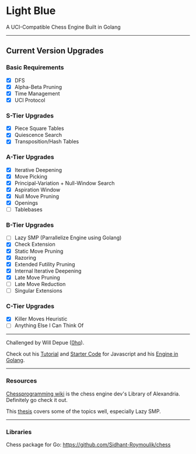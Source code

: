 # Light Blue
A UCI-Compatible Chess Engine Built in Golang

---

## Current Version Upgrades

### Basic Requirements

 - [x] DFS
 - [x] Alpha-Beta Pruning
 - [x] Time Management
 - [x] UCI Protocol

### S-Tier Upgrades

 - [x] Piece Square Tables
 - [x] Quiescence Search
 - [x] Transposition/Hash Tables

### A-Tier Upgrades

 - [x] Iterative Deepening
 - [x] Move Picking
 - [x] Principal-Variation + Null-Window Search
 - [x] Aspiration Window
 - [x] Null Move Pruning
 - [x] Openings
 - [ ] Tablebases

### B-Tier Upgrades

 - [ ] Lazy SMP (Parrallelize Engine using Golang)
 - [x] Check Extension
 - [x] Static Move Pruning
 - [x] Razoring
 - [x] Extended Futility Pruning
 - [x] Internal Iterative Deepening
 - [x] Late Move Pruning
 - [ ] Late Move Reduction
 - [ ] Singular Extensions

### C-Tier Upgrades

 - [x] Killer Moves Heuristic
 - [ ] Anything Else I Can Think Of

---

Challenged by Will Depue ([0hq](https://github.com/0hq)).

Check out his [Tutorial](https://www.chessengines.org/) and [Starter Code](https://github.com/0hq/starter_chess_engine) for Javascript and his [Engine in Golang](https://github.com/0hq/antikythera/tree/main).

---

### Resources

[Chessprogramming wiki](https://www.chessprogramming.org/Main_Page) is the chess engine dev's Library of Alexandria. Definitely go check it out.

This [thesis](https://www.duo.uio.no/bitstream/handle/10852/53769/1/master.pdf) covers some of the topics well, especially Lazy SMP.

---

### Libraries 

Chess package for Go: https://github.com/Sidhant-Roymoulik/chess
